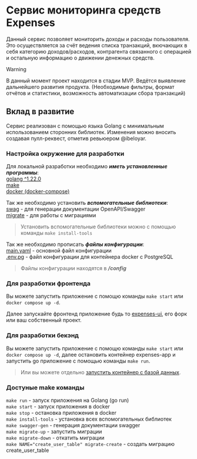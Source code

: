 # Сервис мониторинга средств Expenses
Данный сервис позволяет мониторить доходы и расходы пользователя.<br/>
Это осуществляется за счёт ведения списка транзакций, вкючающих в себя категорию доходов/расходов,
контрагента связанного с операцией и остальную информацию о движении денежных средств.<br/>

> [!WARNING]
> В данный момент проект находится в стадии MVP. Ведётся выявление дальнейшего развития продукта.
> (Необходимые фильтры, формат отчётов и статистики, возможность автоматизации сбора транзакций)

## Вклад в развитие
Сервис реализован с помощью языка Golang с минимальным использованием сторонних библиотек.
Изменения можно вносить создавая пулл-реквест, отметив ревьюером @ibeloyar.

### Настройка окружение для разработки
Для локальной разработки необходимо ***иметь установленные программы***: <br/>
[golang ^1.22.0](https://go.dev/)<br/>
[make](https://www.gnu.org/software/make/)<br/>
[docker (docker-compose)](https://www.docker.com/)<br/>

Так же необходимо установить ***вспомогательные библиотеки***:<br/>
[swag](github.com/swaggo/swag) - для генерации документации OpenAPI/Swagger<br/>
[migrate](github.com/golang-migrate/migrate) - для работы с миграциями<br/>
> Установить вспомогательные библиотеки можно с помощью команды `make install-tools`

Так же необходимо прописать ***файлы конфигурации***:<br/>
[main.yaml](./config/main.example.yaml) - основной файл конфигурации<br/>
[.env.pg](./config/docker/.env.pg.example) - файл конфигурации для контейнера docker с PostgreSQL<br/>
> Файлы конфигурации находятся в ***/config***

### Для разработки фронтенда
Вы можете запустить приложение с помощю команды `make start` или `docker compose up -d`.

Далее запускайте фронтенд приложение будь то [expenses-ui](https://github.com/ibeloyar/expenses-ui),
его форк или ваш собственный проект.

### Для разработки бекэнд
Вы можете запустить приложение с помощю команды `make start` или `docker compose up -d`, 
далее остановить контейнер expenses-app и запустить go приложение с помощью команды `make run`.
> Или вы можете отдельно [запустить контейнер с базой данных](./docs/containers.md).

### Достуные make команды
`make run` - запуск приложения на Golang (go run)<br/>
`make start` - запуск приложения в docker<br/>
`make stop` - остановка приложения в docker<br/>
`make install-tools` - установка всех вспомогательных библиотек<br/>
`make swagger-gen` - генерация документации swagger<br/>
`make migrate-up` - запустить миграции<br/>
`make migrate-down` - откатить миграции<br/>
`make NAME="create_user_table" migrate-create` - создать миграцию create_user_table<br/>